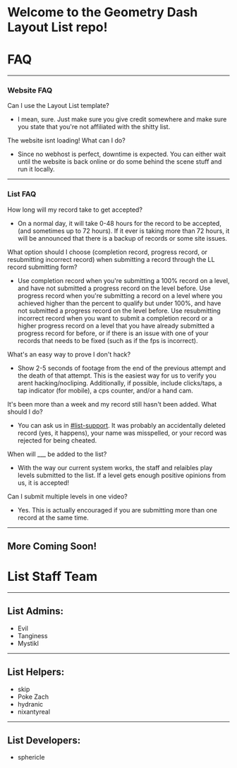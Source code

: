 # Welcome to the Geometry Dash Layout List repo!

# FAQ


---

### Website FAQ

Can I use the Layout List template?

* I mean, sure.  Just make sure you give credit somewhere and make sure you state
  that you're not affiliated with the shitty list.

The website isnt loading!  What can I do?

* Since no webhost is perfect, downtime is expected.  You can either wait until the
  website is back online or do some behind the scene stuff and run it
  locally.


---

### List FAQ

How long will my record take to get accepted?

* On a normal day, it will take 0-48 hours for the record to be accepted,
  (and sometimes up to 72 hours).  If it ever is taking more than 72 hours,
  it will be announced that there is a backup of records or some site issues.

What option should I choose (completion record, progress record, or resubmitting incorrect record) when submitting a record through the LL record submitting form?

* Use completion record when you're submitting a 100% record on a level, and
  have not submitted a progress record on the level before.  Use progress
  record when you're submitting a record on a level where you achieved higher
  than the percent to qualify but under 100%, and have not submitted a progress
  record on the level before.  Use resubmitting incorrect record when you
  want to submit a completion record or a higher progress record on a level that
  you have already submitted a progress record for before, or if there is an
  issue with one of your records that needs to be fixed (such as if the fps is
  incorrect).

What's an easy way to prove I don't hack?

* Show 2-5 seconds of footage from the end of the previous attempt and the death of that
  attempt.  This is the easiest way for us to verify you arent hacking/nocliping.
  Additionally, if possible, include clicks/taps, a tap indicator (for mobile), a cps
  counter, and/or a hand cam.

It's been more than a week and my record still hasn't been added.  What should I do?

* You can ask us in
  [#list-support](https://discord.com/channels/713151800932433972/744151240765603951).
  It was probably an accidentally deleted record (yes, it happens), your name was
  misspelled, or your record was rejected for being cheated.

When will ___ be added to the list?

* With the way our current system works, the staff and relaibles play levels submitted
  to the list.  If a level gets enough positive opinions from us, it is accepted!

Can I submit multiple levels in one video?

* Yes.  This is actually encouraged if you are submitting more than one record at the
  same time.


---

## More Coming Soon!

# List Staff Team


---

## List Admins:

* Evil
* Tanginess
* Mystikl


---

## List Helpers:

* skip
* Poke Zach
* hydranic
* nixantyreal


---

## List Developers:

* sphericle


